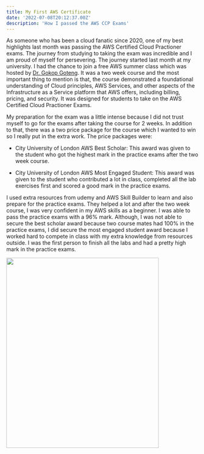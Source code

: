 ```yaml
---
title: My First AWS Certificate
date: '2022-07-08T20:12:37.00Z'
description: 'How I passed the AWS CCP Exams'
---
```


As someone who has been a cloud fanatic since 2020, one of my best highlights last month was passing the AWS Certified Cloud Practioner exams. The journey from studying to taking the exam was incredible and I am proud of myself for persevering. The journey started last month at my university. I had the chance to join a free AWS summer class which was hosted by <a href="http://eecs.qmul.ac.uk/profiles/gotenggokop.html">Dr. Gokop Goteng</a>. It was a two week course and the most important thing to mention is that, the course demonstrated a foundational understanding of Cloud principles, AWS Services, and other aspects of the Infrastructure as a Service platform that AWS offers, including billing, pricing, and security. It was designed for students to take on the AWS Certified Cloud Practioner Exams.

My preparation for the exam was a little intense because I did not trust myself to go for the exams after taking the course for 2 weeks. In addition to that, there was a two price package for the course which I wanted to win so I really put in the extra work. The price packages were:
- City University of London AWS Best Scholar: This award was given to the student who got the highest mark in the practice exams after the two week course.

- City University of London AWS Most Engaged Student: This award was given to the student who contributed a lot in class, completed all the lab exercises first and scored a good mark in the practice exams.

I used extra resources from udemy and AWS Skill Builder to learn and also prepare for the practice exams. They helped a lot and after the two week course, I was very confident in my AWS skills as a beginner. I was able to pass the practice exams with a 96% mark. Although, I was not able to secure the best scholar award because two course mates had 100% in the practice exams, I did secure the most engaged student award because I worked hard to compete in class with my extra knowledge from resources outside. I was the first person to finish all the labs and had a pretty high mark in the practice exams.

<img src="https://user-images.githubusercontent.com/37503046/178597909-bf1d6f71-7cf6-4eb6-b728-a8a8f9a7975a.jpg" 
     width="400" 
     height="500" />


